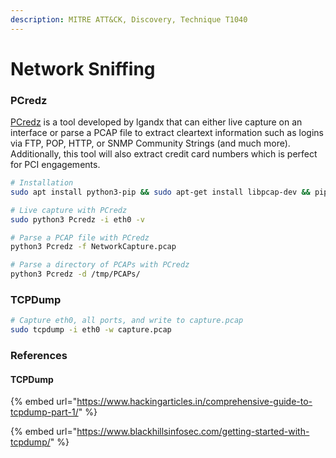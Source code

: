 ```yaml
---
description: MITRE ATT&CK, Discovery, Technique T1040
---
```


# Network Sniffing

### PCredz

[PCredz](https://github.com/lgandx/PCredz) is a tool developed by lgandx that can either live capture on an interface or parse a PCAP file to extract cleartext information such as logins via FTP, POP, HTTP, or SNMP Community Strings (and much more). Additionally, this tool will also extract credit card numbers which is perfect for PCI engagements.

```bash
# Installation
sudo apt install python3-pip && sudo apt-get install libpcap-dev && pip3 install Cython && pip3 install python-libpcap && git clone https://github.com/lgandx/PCredz

# Live capture with PCredz
sudo python3 Pcredz -i eth0 -v

# Parse a PCAP file with PCredz
python3 Pcredz -f NetworkCapture.pcap

# Parse a directory of PCAPs with PCredz
python3 Pcredz -d /tmp/PCAPs/
```

### TCPDump

```bash
# Capture eth0, all ports, and write to capture.pcap
sudo tcpdump -i eth0 -w capture.pcap
```

### References

#### TCPDump

{% embed url="https://www.hackingarticles.in/comprehensive-guide-to-tcpdump-part-1/" %}

{% embed url="https://www.blackhillsinfosec.com/getting-started-with-tcpdump/" %}
